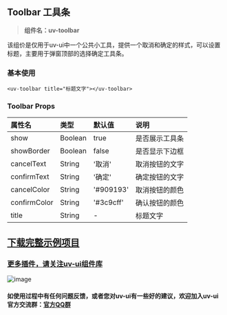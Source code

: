 ## Toolbar 工具条

> **组件名：uv-toolbar**

该组价是仅用于uv-ui中一个公共小工具，提供一个取消和确定的样式，可以设置标题，主要用于弹窗顶部的选择确定工具条。

### 基本使用

```vue
<uv-toolbar title="标题文字"></uv-toolbar>
```

### Toolbar Props

| 属性名 | 类型 | 默认值 | 说明 |
|:-|:-|:-|:-|
| show | Boolean | true | 是否展示工具条 |
| showBorder | Boolean | false | 是否显示下边框 |
| cancelText | String | '取消' | 取消按钮的文字 |
| confirmText | String | '确定' | 确定按钮的文字 |
| cancelColor | String | '#909193' | 取消按钮的颜色 |
| confirmColor | String | '#3c9cff' | 确认按钮的颜色 |
| title | String | - | 标题文字 |

## [下载完整示例项目](https://ext.dcloud.net.cn/plugin?name=uv-ui)

### [更多插件，请关注uv-ui组件库](https://ext.dcloud.net.cn/plugin?name=uv-ui)

![image](https://mp-a667b617-c5f1-4a2d-9a54-683a67cff588.cdn.bspapp.com/uv-ui/banner.png)

#### 如使用过程中有任何问题反馈，或者您对uv-ui有一些好的建议，欢迎加入uv-ui官方交流群：<a href="https://www.uvui.cn/components/addQQGroup.html" target="_blank">官方QQ群</a>